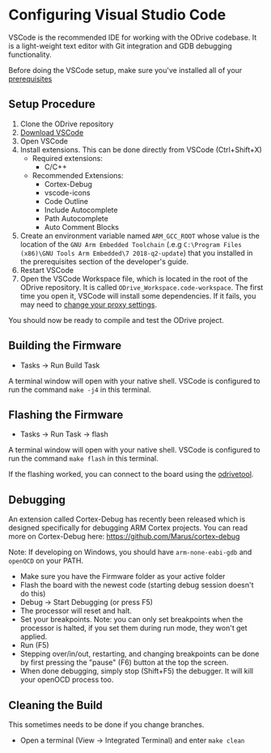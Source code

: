 # Configuring Visual Studio Code

VSCode is the recommended IDE for working with the ODrive codebase.  It is a light-weight text editor with Git integration and GDB debugging functionality.

Before doing the VSCode setup, make sure you've installed all of your [prerequisites](README.md#installing-prerequisites)

## Setup Procedure
1. Clone the ODrive repository
1. [Download VSCode](https://code.visualstudio.com/download)
1. Open VSCode
1. Install extensions.  This can be done directly from VSCode (Ctrl+Shift+X)
    * Required extensions:
        * C/C++
    * Recommended Extensions:
        * Cortex-Debug
        * vscode-icons
        * Code Outline
        * Include Autocomplete
        * Path Autocomplete
        * Auto Comment Blocks
1. Create an environment variable named `ARM_GCC_ROOT` whose value is the location of the `GNU Arm Embedded Toolchain` (.e.g `C:\Program Files (x86)\GNU Tools Arm Embedded\7 2018-q2-update`) that you installed in the prerequisites section of the developer's guide.
1. Restart VSCode 
1. Open the VSCode Workspace file, which is located in the root of the ODrive repository.  It is called `ODrive_Workspace.code-workspace`.  The first time you open it, VSCode will install some dependencies.  If it fails, you may need to [change your proxy settings](https://code.visualstudio.com/docs/getstarted/settings).

You should now be ready to compile and test the ODrive project.

## Building the Firmware
* Tasks -> Run Build Task

A terminal window will open with your native shell.  VSCode is configured to run the command `make -j4` in this terminal.

## Flashing the Firmware
* Tasks -> Run Task -> flash

A terminal window will open with your native shell.  VSCode is configured to run the command `make flash` in this terminal.

If the flashing worked, you can connect to the board using the [odrivetool](../docs/getting-started#start-odrivetool).

## Debugging
An extension called Cortex-Debug has recently been released which is designed specifically for debugging ARM Cortex projects.  You can read more on Cortex-Debug here: https://github.com/Marus/cortex-debug

Note: If developing on Windows, you should have `arm-none-eabi-gdb` and `openOCD` on your PATH.

  * Make sure you have the Firmware folder as your active folder
  * Flash the board with the newest code (starting debug session doesn't do this)
  * Debug -> Start Debugging (or press F5)
  * The processor will reset and halt.
  * Set your breakpoints. Note: you can only set breakpoints when the processor is halted, if you set them during run mode, they won't get applied.
  * Run (F5)
  * Stepping over/in/out, restarting, and changing breakpoints can be done by first pressing the "pause" (F6) button at the top the screen.
  * When done debugging, simply stop (Shift+F5) the debugger.  It will kill your openOCD process too.

## Cleaning the Build
This sometimes needs to be done if you change branches.
* Open a terminal (View -> Integrated Terminal) and enter `make clean`